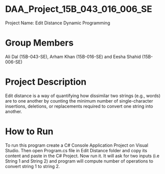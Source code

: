 # DAA_Project_15B_043_016_006_SE
Project Name: Edit Distance Dynamic Programming

# Group Members
Ali Dal (15B-043-SE),
Arham Khan (15B-016-SE) and 
Eesha Shahid (15B-006-SE)

# Project Description
Edit distance is a way of quantifying how dissimilar two strings (e.g., words) are to one another by counting the minimum number of single-character insertions, deletions, or replacements required to convert one string into another.

# How to Run
To run this program create a C# Console Application Project on Visual Studio. Then open Program.cs file in Edit Distance folder and copy its content and paste in the C# Project. Now run it. It will ask for two inputs (i.e String 1 and String 2) and program will compute number of operations to convert string 1 to string 2.
